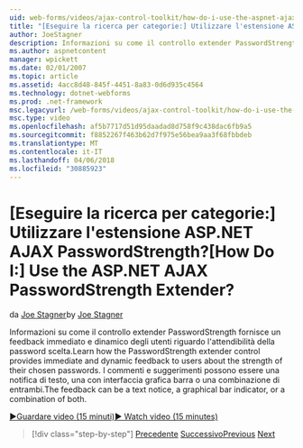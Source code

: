 ```yaml
---
uid: web-forms/videos/ajax-control-toolkit/how-do-i-use-the-aspnet-ajax-passwordstrength-extender
title: "[Eseguire la ricerca per categorie:] Utilizzare l'estensione ASP.NET AJAX PasswordStrength? | Microsoft Docs"
author: JoeStagner
description: Informazioni su come il controllo extender PasswordStrength fornisce un feedback immediato e dinamico degli utenti riguardo l'attendibilità della password scelta. Commenti c...
ms.author: aspnetcontent
manager: wpickett
ms.date: 02/01/2007
ms.topic: article
ms.assetid: 4acc8d48-845f-4451-8a83-0d6d935c4564
ms.technology: dotnet-webforms
ms.prod: .net-framework
msc.legacyurl: /web-forms/videos/ajax-control-toolkit/how-do-i-use-the-aspnet-ajax-passwordstrength-extender
msc.type: video
ms.openlocfilehash: af5b7717d51d95daadad8d758f9c438dac6fb9a5
ms.sourcegitcommit: f8852267f463b62d7f975e56bea9aa3f68fbbdeb
ms.translationtype: MT
ms.contentlocale: it-IT
ms.lasthandoff: 04/06/2018
ms.locfileid: "30885923"
---
```

<a name="how-do-i-use-the-aspnet-ajax-passwordstrength-extender"></a><span data-ttu-id="4bd9c-105">[Eseguire la ricerca per categorie:] Utilizzare l'estensione ASP.NET AJAX PasswordStrength?</span><span class="sxs-lookup"><span data-stu-id="4bd9c-105">[How Do I:] Use the ASP.NET AJAX PasswordStrength Extender?</span></span>
====================
<span data-ttu-id="4bd9c-106">da [Joe Stagner](https://github.com/JoeStagner)</span><span class="sxs-lookup"><span data-stu-id="4bd9c-106">by [Joe Stagner](https://github.com/JoeStagner)</span></span>

<span data-ttu-id="4bd9c-107">Informazioni su come il controllo extender PasswordStrength fornisce un feedback immediato e dinamico degli utenti riguardo l'attendibilità della password scelta.</span><span class="sxs-lookup"><span data-stu-id="4bd9c-107">Learn how the PasswordStrength extender control provides immediate and dynamic feedback to users about the strength of their chosen passwords.</span></span> <span data-ttu-id="4bd9c-108">I commenti e suggerimenti possono essere una notifica di testo, una con interfaccia grafica barra o una combinazione di entrambi.</span><span class="sxs-lookup"><span data-stu-id="4bd9c-108">The feedback can be a text notice, a graphical bar indicator, or a combination of both.</span></span>

[<span data-ttu-id="4bd9c-109">&#9654;Guardare video (15 minuti)</span><span class="sxs-lookup"><span data-stu-id="4bd9c-109">&#9654; Watch video (15 minutes)</span></span>](https://channel9.msdn.com/Blogs/ASP-NET-Site-Videos/how-do-i-use-the-aspnet-ajax-passwordstrength-extender)

> [!div class="step-by-step"]
> <span data-ttu-id="4bd9c-110">[Precedente](how-do-i-use-the-aspnet-ajax-dropshadow-extender.md)
> [Successivo](how-do-i-get-started-with-the-aspnet-ajax-animation-extender-control.md)</span><span class="sxs-lookup"><span data-stu-id="4bd9c-110">[Previous](how-do-i-use-the-aspnet-ajax-dropshadow-extender.md)
[Next](how-do-i-get-started-with-the-aspnet-ajax-animation-extender-control.md)</span></span>
